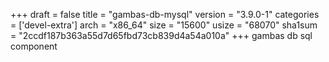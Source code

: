 +++
draft = false
title = "gambas-db-mysql"
version = "3.9.0-1"
categories = ['devel-extra']
arch = "x86_64"
size = "15600"
usize = "68070"
sha1sum = "2ccdf187b363a55d7d65fbd73cb839d4a54a010a"
+++
gambas db sql component